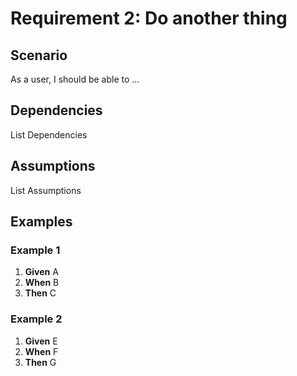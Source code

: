 # Requirement 2: Do another thing

## Scenario

As a user, I should be able to ...

## Dependencies

List Dependencies

## Assumptions

List Assumptions

## Examples

### Example 1

1. **Given** A
2. **When** B
3. **Then** C

### Example 2

1. **Given** E
2. **When** F
3. **Then** G
